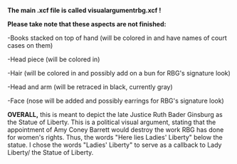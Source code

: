 **The main .xcf file is called visualargumentrbg.xcf !**

**Please take note that these aspects are not finished:**

-Books stacked on top of hand (will be colored in and have names of court cases on them) 

-Head piece (will be colored in)

-Hair (will be colored in and possibly add on a bun for RBG's signature look)

-Head and arm (will be retraced in black, currently gray)

-Face (nose will be added and possibly earrings for RBG's signature look)

**OVERALL,** this is meant to depict the late Justice Ruth Bader Ginsburg as the Statue of Liberty. This is a political visual argument, stating that the appointment of Amy Coney Barrett would destroy the work RBG has done for women's rights. Thus, the words "Here lies Ladies' Liberty" below the statue. I chose the words "Ladies' Liberty" to serve as a callback to Lady Liberty/ the Statue of Liberty. 
